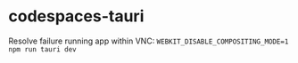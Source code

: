 # codespaces-tauri

Resolve failure running app within VNC:
`WEBKIT_DISABLE_COMPOSITING_MODE=1 npm run tauri dev`